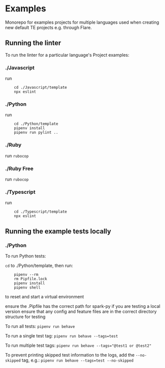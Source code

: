 # Examples
Monorepo for examples projects for multiple languages used when creating new default TE projects e.g. through Flare.

## Running the linter
To run the linter for a particular language's Project examples:

### ./Javascript
run
```
    cd ./Javascript/template
    npx eslint
```

### ./Python
run
```
    cd ./Python/template
    pipenv install
    pipenv run pylint ..
```

### ./Ruby
run `rubocop`

### ./Ruby Free
run `rubocop`

### ./Typescript
run
```
    cd ./Typescript/template
    npx eslint
```

## Running the example tests locally
### ./Python
To run Python tests:

`cd` to ./Python/template, then run:
```
    pipenv --rm
    rm Pipfile.lock
    pipenv install
    pipenv shell
```
to reset and start a virtual environment

ensure the .Pipfile has the correct path for spark-py if you are testing a local version
ensure that any config and feature files are in the correct directory structure for testing

To run all tests:
`pipenv run behave`

To run a single test tag:
`pipenv run behave --tags=test`

To run multiple test tags:
`pipenv run behave --tags="@test1 or @test2"`

To prevent printing skipped test information to the logs, add the `--no-skipped` tag, e.g.:
`pipenv run behave --tags=test --no-skipped`